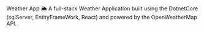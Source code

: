 Weather App 🌦️
A full-stack Weather Application built using the DotnetCore (sqlServer, EntityFrameWork, React) and powered by the OpenWeatherMap API.
